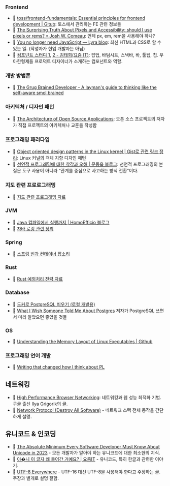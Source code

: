 ### Frontend
- 🔗 [toss/frontend-fundamentals: Essential principles for frontend development | Gitub](https://github.com/toss/frontend-fundamentals): 토스에서 관리하는 FE 관련 정보들
- 🔗 [The Surprising Truth About Pixels and Accessibility: should I use pixels or rems? • Josh W. Comeau](https://www.joshwcomeau.com/css/surprising-truth-about-pixels-and-accessibility/): 언제 px, em, rem을 사용해야 하나?
- 🔗 [You no longer need JavaScript — Lyra blog](https://lyra.horse/blog/2025/08/you-dont-need-js/): 최신 HTML과 CSS로 할 수 있는 일. (작성자가 현업 개발자는 아님)
- 🔗 [컴포넌트 스터디 1](https://yozm.wishket.com/magazine/detail/1272/), [2 - 김태희(요즘 IT)](https://yozm.wishket.com/magazine/detail/1292/): 팝업, 바텀시트, 스낵바, 바, 툴팁, 칩. 우아한형제들 프로덕트 디자이너가 소개하는 컴포넌트와 역할.

### 개발 방법론
- 🔗 [The Grug Brained Developer - A layman's guide to thinking like the self-aware smol brained](https://grugbrain.dev/)

### 아키텍처 / 디자인 패턴
- 🔗 [The Architecture of Open Source Applications](https://aosabook.org/en/index.html/): 오픈 소스 프로젝트의 저자가 직접 프로젝트의 아키텍처나 교훈을 작성함

### 프로그래밍 패러다임
- 🔗 [Object oriented design patterns in the Linux kernel | Gist로 관련 링크 정리](https://gist.github.com/YangSiJun528/1fe53c62e14e1653c87cd74bf24884db): Linux 커널의 객체 지향 디자인 패턴 
- 🔗 [선언적 프로그래밍에 대한 착각과 오해 | 문동욱 블로그](https://evan-moon.github.io/2025/09/07/declarative-programming-misconceptions-and-essence/): 선언적 프로그래밍의 본질은 도구 사용이 아니라 “관계를 중심으로 사고하는 방식 전환”이다.

### 지도 관련 프로로그래밍
- 📝 [지도 관련 프로그래밍 자료](./notes/geographic-bookmarks.md)

### JVM
- 🔗 [Java 컴파일에서 실행까지 | HomoEfficio 블로그](https://homoefficio.github.io/2019/01/31/Back-to-the-Essence-Java-%EC%BB%B4%ED%8C%8C%EC%9D%BC%EC%97%90%EC%84%9C-%EC%8B%A4%ED%96%89%EA%B9%8C%EC%A7%80-1/)
- 📝 [자바 로깅 관련 정리](./notes/jvm-logging.md)

### Spring
- 📝 [스프링 빈과 컨테이너 잡소리](./notes/spring-beans.md)

### Rust
- 📝 [Rust 예외처리 전략 자료](./notes/rust-exception-handling.md)

### Database
- 📝 [도커로 PostgreSQL 띄우기 (로컬 개발용)](./notes/init-postgresql-in-docker.md)
- 🔗 [What I Wish Someone Told Me About Postgres](https://challahscript.com/what_i_wish_someone_told_me_about_postgres) 저자가 PostgreSQL 쓰면서 미리 알았으면 좋았을 것들 

### OS
- 🔗 [Understanding the Memory Layout of Linux Executables | Github](https://gist.github.com/CMCDragonkai/10ab53654b2aa6ce55c11cfc5b2432a4)

### 프로그래밍 언어 개발
- 🔗 [Writing that changed how I think about PL](https://bernsteinbear.com/blog/pl-writing/)

## 네트워킹
- 🔗 [High Performance Browser Networking](https://hpbn.co/): 네트워킹과 웹 성능 최적화 기법. 구글 출신 Ilya Grigorik의 글.
- 🔗 [Network Protocol (Destroy All Software)](https://www.destroyallsoftware.com/compendium/network-protocols?share_key=97d3ba4c24d21147) - 네트워크 스택 전체 동작을 간단하게 설명.

## 유니코드 & 인코딩
- 🔗 [The Absolute Minimum Every Software Developer Must Know About Unicode in 2023](https://tonsky.me/blog/unicode/) - 모든 개발자가 알아야 하는 유니코드에 대한 최소한의 지식.
- 🔗 [아�니 이 글자 왜 들어간 거예요? | 요즘IT](https://yozm.wishket.com/magazine/detail/2836/) - 유니코드, 특히 한글과 관련한 이야기.
- 🔗 [UTF-8 Everywhere](https://utf8everywhere.org/) - UTF-16 대신 UTF-8을 사용해야 한다고 주장하는 글. 주장과 별개로 설명 잘함.
